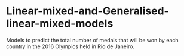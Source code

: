 # Linear-mixed-and-Generalised-linear-mixed-models
Models to predict the total number of medals that will be won  by each country in the 2016 Olympics held in Rio de Janeiro.
